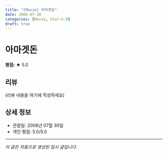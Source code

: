 ```yaml
---
title: "[Movie] 아마겟돈"
date: 2008-07-30
categories: [Movie, Star-5.0]
draft: true
---
```


# 아마겟돈

**평점:** ★ 5.0

## 리뷰

(리뷰 내용을 여기에 작성하세요)

## 상세 정보

- 관람일: 2008년 07월 30일
- 개인 평점: 5.0/5.0

---

*이 글은 자동으로 생성된 임시 글입니다.*
